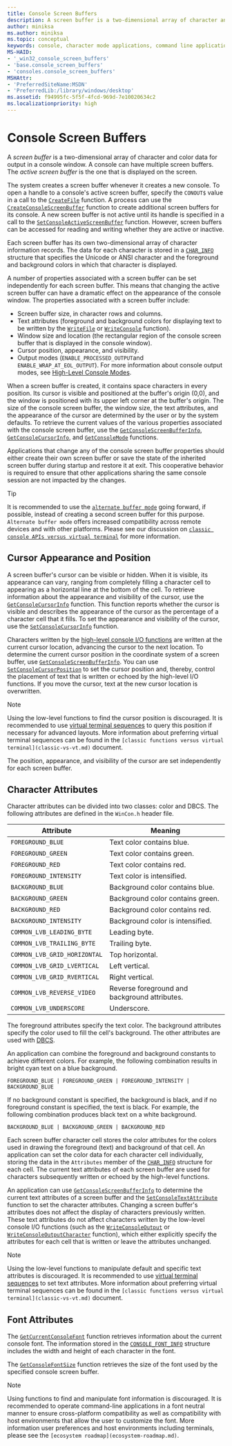 ```yaml
---
title: Console Screen Buffers
description: A screen buffer is a two-dimensional array of character and color data for output in a console window. 
author: miniksa
ms.author: miniksa
ms.topic: conceptual
keywords: console, character mode applications, command line applications, terminal applications, console api
MS-HAID:
- '_win32_console_screen_buffers'
- 'base.console_screen_buffers'
- 'consoles.console_screen_buffers'
MSHAttr:
- 'PreferredSiteName:MSDN'
- 'PreferredLib:/library/windows/desktop'
ms.assetid: f94995fc-5f5f-4fcd-969d-7e10020634c2
ms.localizationpriority: high
---
```


# Console Screen Buffers

A *screen buffer* is a two-dimensional array of character and color data for output in a console window. A console can have multiple screen buffers. The *active screen buffer* is the one that is displayed on the screen.

The system creates a screen buffer whenever it creates a new console. To open a handle to a console's active screen buffer, specify the `CONOUT$` value in a call to the [`CreateFile`](https://msdn.microsoft.com/library/windows/desktop/aa363858) function. A process can use the [`CreateConsoleScreenBuffer`](createconsolescreenbuffer.md) function to create additional screen buffers for its console. A new screen buffer is not active until its handle is specified in a call to the [`SetConsoleActiveScreenBuffer`](setconsoleactivescreenbuffer.md) function. However, screen buffers can be accessed for reading and writing whether they are active or inactive.

Each screen buffer has its own two-dimensional array of character information records. The data for each character is stored in a [`CHAR_INFO`](char-info-str.md) structure that specifies the Unicode or ANSI character and the foreground and background colors in which that character is displayed.

A number of properties associated with a screen buffer can be set independently for each screen buffer. This means that changing the active screen buffer can have a dramatic effect on the appearance of the console window. The properties associated with a screen buffer include:

- Screen buffer size, in character rows and columns.
- Text attributes (foreground and background colors for displaying text to be written by the [`WriteFile`](https://msdn.microsoft.com/library/windows/desktop/aa365747) or [`WriteConsole`](writeconsole.md) function).
- Window size and location (the rectangular region of the console screen buffer that is displayed in the console window).
- Cursor position, appearance, and visibility.
- Output modes (`ENABLE_PROCESSED_OUTPUT`and `ENABLE_WRAP_AT_EOL_OUTPUT`). For more information about console output modes, see [High-Level Console Modes](high-level-console-modes.md).

When a screen buffer is created, it contains space characters in every position. Its cursor is visible and positioned at the buffer's origin (0,0), and the window is positioned with its upper left corner at the buffer's origin. The size of the console screen buffer, the window size, the text attributes, and the appearance of the cursor are determined by the user or by the system defaults. To retrieve the current values of the various properties associated with the console screen buffer, use the [`GetConsoleScreenBufferInfo`](getconsolescreenbufferinfo.md), [`GetConsoleCursorInfo`](getconsolecursorinfo.md), and [`GetConsoleMode`](getconsolemode.md) functions.

Applications that change any of the console screen buffer properties should either create their own screen buffer or save the state of the inherited screen buffer during startup and restore it at exit. This cooperative behavior is required to ensure that other applications sharing the same console session are not impacted by the changes.

> [!TIP]
> It is recommended to use the [`alternate buffer mode`](console-virtual-terminal-sequences.md#alternate-screen-buffer) going forward, if possible, instead of creating a second screen buffer for this purpose. `Alternate buffer mode` offers increased compatibility across remote devices and with other platforms. Please see our discussion on [`classic console APIs versus virtual terminal`](classic-vs-vt.md) for more information.

## Cursor Appearance and Position

A screen buffer's cursor can be visible or hidden. When it is visible, its appearance can vary, ranging from completely filling a character cell to appearing as a horizontal line at the bottom of the cell. To retrieve information about the appearance and visibility of the cursor, use the [`GetConsoleCursorInfo`](getconsolecursorinfo.md) function. This function reports whether the cursor is visible and describes the appearance of the cursor as the percentage of a character cell that it fills. To set the appearance and visibility of the cursor, use the [`SetConsoleCursorInfo`](setconsolecursorinfo.md) function.

Characters written by the [high-level console I/O functions](high-level-console-i-o.md) are written at the current cursor location, advancing the cursor to the next location. To determine the current cursor position in the coordinate system of a screen buffer, use [`GetConsoleScreenBufferInfo`](getconsolescreenbufferinfo.md). You can use [`SetConsoleCursorPosition`](setconsolecursorposition.md) to set the cursor position and, thereby, control the placement of text that is written or echoed by the high-level I/O functions. If you move the cursor, text at the new cursor location is overwritten.

> [!NOTE]
> Using the low-level functions to find the cursor position is discouraged. It is recommended to use [virtual terminal sequences](console-virtual-terminal-sequences.md) to query this position if necessary for advanced layouts. More information about preferring virtual terminal sequences can be found in the `[classic functions versus virtual terminal](classic-vs-vt.md)` document.

The position, appearance, and visibility of the cursor are set independently for each screen buffer.

## Character Attributes

Character attributes can be divided into two classes: color and DBCS. The following attributes are defined in the `WinCon.h` header file.

| Attribute | Meaning |
|-|-|
| `FOREGROUND_BLUE` | Text color contains blue. |
| `FOREGROUND_GREEN` | Text color contains green. |
| `FOREGROUND_RED` | Text color contains red. |
| `FOREGROUND_INTENSITY` | Text color is intensified. |
| `BACKGROUND_BLUE` | Background color contains blue. |
| `BACKGROUND_GREEN` | Background color contains green. |
| `BACKGROUND_RED` | Background color contains red. |
| `BACKGROUND_INTENSITY` | Background color is intensified. |
| `COMMON_LVB_LEADING_BYTE` | Leading byte. |
| `COMMON_LVB_TRAILING_BYTE` | Trailing byte. |
| `COMMON_LVB_GRID_HORIZONTAL` | Top horizontal. |
| `COMMON_LVB_GRID_LVERTICAL` | Left vertical. |
| `COMMON_LVB_GRID_RVERTICAL` | Right vertical. |
| `COMMON_LVB_REVERSE_VIDEO` | Reverse foreground and background attributes. |
| `COMMON_LVB_UNDERSCORE` | Underscore. |

The foreground attributes specify the text color. The background attributes specify the color used to fill the cell's background. The other attributes are used with [DBCS](https://msdn.microsoft.com/library/windows/desktop/dd317794).

An application can combine the foreground and background constants to achieve different colors. For example, the following combination results in bright cyan text on a blue background.

`FOREGROUND_BLUE | FOREGROUND_GREEN | FOREGROUND_INTENSITY | BACKGROUND_BLUE`

If no background constant is specified, the background is black, and if no foreground constant is specified, the text is black. For example, the following combination produces black text on a white background.

`BACKGROUND_BLUE | BACKGROUND_GREEN | BACKGROUND_RED`

Each screen buffer character cell stores the color attributes for the colors used in drawing the foreground (text) and background of that cell. An application can set the color data for each character cell individually, storing the data in the `Attributes` member of the [`CHAR_INFO`](char-info-str.md) structure for each cell. The current text attributes of each screen buffer are used for characters subsequently written or echoed by the high-level functions.

An application can use [`GetConsoleScreenBufferInfo`](getconsolescreenbufferinfo.md) to determine the current text attributes of a screen buffer and the [`SetConsoleTextAttribute`](setconsoletextattribute.md) function to set the character attributes. Changing a screen buffer's attributes does not affect the display of characters previously written. These text attributes do not affect characters written by the low-level console I/O functions (such as the [`WriteConsoleOutput`](writeconsoleoutput.md) or [`WriteConsoleOutputCharacter`](writeconsoleoutputcharacter.md) function), which either explicitly specify the attributes for each cell that is written or leave the attributes unchanged.

> [!NOTE]
> Using the low-level functions to manipulate default and specific text attributes is discouraged. It is recommended to use [virtual terminal sequences](console-virtual-terminal-sequences.md) to set text attributes. More information about preferring virtual terminal sequences can be found in the `[classic functions versus virtual terminal](classic-vs-vt.md)` document.

## Font Attributes

The [`GetCurrentConsoleFont`](getcurrentconsolefont.md) function retrieves information about the current console font. The information stored in the [`CONSOLE_FONT_INFO`](console-font-info-str.md) structure includes the width and height of each character in the font.

The [`GetConsoleFontSize`](getconsolefontsize.md) function retrieves the size of the font used by the specified console screen buffer.

> [!NOTE]
> Using functions to find and manipulate font information is discouraged. It is recommended to operate command-line applications in a font neutral manner to ensure cross-platform compatibility as well as compatibility with host environments that allow the user to customize the font. More information user preferences and host environments including terminals, please see the `[ecosystem roadmap](ecosystem-roadmap.md)`.
